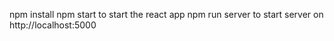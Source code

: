 npm install
npm start to start the react app
npm run server to start server on http://localhost:5000
